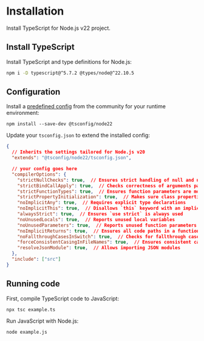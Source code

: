 # Installation

Install TypeScript for Node.js v22 project.


## Install TypeScript

Install TypeScript and type definitions for Node.js:

```sh npm2yarn
npm i -D typescript@^5.7.2 @types/node@^22.10.5
```


## Configuration

Install a [predefined config](https://github.com/tsconfig/bases) from the community for your runtime environment:
```shell npm2yarn
npm install --save-dev @tsconfig/node22
```

Update your `tsconfig.json` to extend the installed config:
```json
{
  // Inherits the settings tailored for Node.js v20
  "extends": "@tsconfig/node22/tsconfig.json",

  // your config goes here
  "compilerOptions": {
    "strictNullChecks": true,  // Ensures strict handling of null and undefined
    "strictBindCallApply": true,  // Checks correctness of arguments passed to call, apply, and bind
    "strictFunctionTypes": true,  // Ensures function parameters are more strictly checked
    "strictPropertyInitialization": true,  // Makes sure class properties are correctly initialized
    "noImplicitAny": true,  // Requires explicit type declarations
    "noImplicitThis": true,  // Disallows `this` keyword with an implicit `any` type
    "alwaysStrict": true,  // Ensures `use strict` is always used
    "noUnusedLocals": true,  // Reports unused local variables
    "noUnusedParameters": true,  // Reports unused function parameters
    "noImplicitReturns": true,  // Ensures all code paths in a function return a value
    "noFallthroughCasesInSwitch": true,  // Checks for fallthrough cases in switch statements
    "forceConsistentCasingInFileNames": true,  // Ensures consistent casing in file names
    "resolveJsonModule": true,  // Allows importing JSON modules
  },
  "include": ["src"]
}
```


## Running code

First, compile TypeScript code to JavaScript:
```shell
npx tsc example.ts
```

Run JavaScript with Node.js:

```shell
node example.js
```
